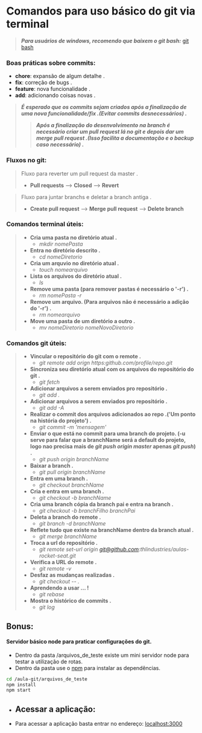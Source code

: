# Comandos para uso básico do git via terminal

>***Para usuários de windows, recomendo que baixem o git bash:***
>[git bash](https://gitforwindows.org/)
### **Boas práticas sobre commits:**

- **chore**: expansão de algum detalhe .
- **fix**: correção de bugs .
- **feature**: nova funcionalidade .
- **add**: adicionando coisas novas .

> ***É esperado que os commits sejam criados após a finalização de uma nova funcionalidade/fix .(Evitar commits desnecessários) .***
>> ***Após a finalização do desenvolvimento na branch é necessário criar um pull request lá no git e depois dar um merge pull request .(Isso facilita a documentação e o backup caso necessário) .***


### **Fluxos no git:** 
> Fluxo para reverter um pull request da master .
>+ **Pull requests** --> **Closed** --> **Revert**

> Fluxo para juntar branchs e deletar a branch antiga . 
>+ **Create pull request** --> **Merge pull request** --> **Delete branch** 


### **Comandos terminal úteis:**

>+ **Cria uma pasta no diretório atual .**
>   - *mkdir nomePasta*
>+ **Entra no diretório descrito .**
>   - *cd nomeDiretorio*
>+ **Cria um arquvio no diretório atual .**
>   - *touch nomearquivo*
>+ **Lista os arquivos do diretório atual .**
>   - *ls*
>+ **Remove uma pasta (para remover pastas é necessário o '-r') .**
>   - *rm nomePasta -r*
>+ **Remove um arquivo. (Para arquivos não é necessário a adição do '-r') .**
>   - *rm nomearquivo*
>+ **Move uma pasta de um diretório a outro .**
>   - *mv nomeDiretorio nomeNovoDiretorio*


### **Comandos git úteis:**

>+ **Vincular o repositório do git com o remote .**
>   - *git remote add orign https:github.com/profile/repo.git*
>+ **Sincroniza seu diretório atual com os arquivos do repositório do git .**
>   - *git fetch*
>+ **Adicionar arquivos a serem enviados pro repositório .**
>   - *git add .*
>+ **Adicionar arquivos a serem enviados pro repositório .**
>   - *git add -A*
>+ **Realizar o commit dos arquivos adicionados ao repo .('Um ponto na história do projeto') .**
>   - *git commit -m 'mensagem'*
>+ **Enviar o que está no commit para uma branch do projeto. (-u serve para falar que a branchName será a default do projeto, logo nao precisa mais de *git push origin master* apenas *git push*) .**
>   - *git push origin branchName*
>+ **Baixar a branch .**
>   - *git pull origin branchName*
>+ **Entra em uma branch .**
>   - *git checkout branchName*
>+ **Cria e entra em uma branch .**
>   - *git checkout -b branchName*
>+ **Cria uma branch cópia da branch pai e entra na branch .**
>   - *git checkout -b branchFilho branchPai*
>+ **Deleta a branch do remote .**
>   - *git branch -d branchName*
>+ **Reflete tudo que existe na branchName dentro da branch atual .**
>   - *git merge branchName*
>+ **Troca a url do repositório .**
>   - *git remote set-url origin git@github.com:thlindustries/aulas-rocket-seat.git*
>+ **Verifica a URL do remote .**
>   - *git remote -v*
>+ **Desfaz as mudanças realizadas .**
>   - *git checkout -- .*
>+ **Aprendendo a usar ... !**
>   - *git rebase*
>+ **Mostra o histórico de commits .**
>   - *git log*


## Bonus:
#### Servidor básico node para praticar configurações do git.
- Dentro da pasta /arquivos_de_teste existe um mini servidor node para testar a utilização de rotas.
- Dentro da pasta use o [npm](https://www.npmjs.com/) para instalar as dependências.


```bash
cd /aula-git/arquivos_de_teste
npm install
npm start
```

- ## Acessar a aplicação:
- Para acessar a aplicação basta entrar no endereço:
[localhost:3000](http://localhost:1234)


